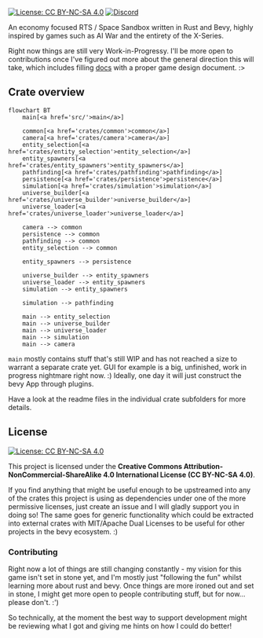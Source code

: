 [![License: CC BY-NC-SA 4.0](https://img.shields.io/badge/License-CC%20BY--NC--SA%204.0-lightgrey.svg)](https://creativecommons.org/licenses/by-nc-sa/4.0/) [![Discord](https://img.shields.io/discord/1261690805417152652.svg?logo=discord&logoColor=white&logoWidth=20&labelColor=7289DA&label=Discord&color=17cf48)](https://discord.gg/dxHkY7z2YC)

An economy focused RTS / Space Sandbox written in Rust and Bevy, highly inspired by games such as AI War and the entirety of the X-Series.

Right now things are still very Work-in-Progressy. I'll be more open to contributions once I've figured out more about the general direction this will take, which includes filling [docs](docs) with a proper game design document. :>

## Crate overview
```mermaid
flowchart BT
    main[<a href='src/'>main</a>]

    common[<a href='crates/common'>common</a>]
    camera[<a href='crates/camera'>camera</a>]
    entity_selection[<a href='crates/entity_selection'>entity_selection</a>]
    entity_spawners[<a href='crates/entity_spawners'>entity_spawners</a>]
    pathfinding[<a href='crates/pathfinding'>pathfinding</a>]
    persistence[<a href='crates/persistence'>persistence</a>]
    simulation[<a href='crates/simulation'>simulation</a>]
    universe_builder[<a href='crates/universe_builder'>universe_builder</a>]
    universe_loader[<a href='crates/universe_loader'>universe_loader</a>]

    camera --> common
    persistence --> common
    pathfinding --> common
    entity_selection --> common

    entity_spawners --> persistence

    universe_builder --> entity_spawners
    universe_loader --> entity_spawners
    simulation --> entity_spawners

    simulation --> pathfinding

    main --> entity_selection
    main --> universe_builder
    main --> universe_loader
    main --> simulation
    main --> camera
```

`main` mostly contains stuff that's still WIP and has not reached a size to warrant a separate crate yet. GUI for example is a big, unfinished, work in progress nightmare right now. :)
Ideally, one day it will just construct the bevy App through plugins.

Have a look at the readme files in the individual crate subfolders for more details.

## License
[
![License: CC BY-NC-SA 4.0](https://mirrors.creativecommons.org/presskit/buttons/88x31/svg/by-nc-sa.svg)
](https://creativecommons.org/licenses/by-nc-sa/4.0/)

This project is licensed under the **Creative Commons Attribution-NonCommercial-ShareAlike 4.0 International License (CC BY-NC-SA 4.0)**.

If you find anything that might be useful enough to be upstreamed into any of the crates this project is using as dependencies under one of the more permissive licenses, just create an issue and I will gladly support you in doing so! The same goes for generic functionality which could be extracted into external crates with MIT/Apache Dual Licenses to be useful for other projects in the bevy ecosystem. :)

### Contributing

Right now a lot of things are still changing constantly - my vision for this game isn't set in stone yet, and I'm mostly just "following the fun" whilst learning more about rust and bevy. Once things are more ironed out and set in stone, I might get more open to people contributing stuff, but for now... please don't. :')

So technically, at the moment the best way to support development might be reviewing what I got and giving me hints on how I could do better!

[//]: # (### Your contributions)

[//]: # (Unless you explicitly state otherwise, any contribution intentionally submitted for inclusion in this project by you shall be licensed under the same CC BY-NC-SA 4.0 license and may also be upstreamed under more permissive licenses to further support the bevy ecosystem, as mentioned previously.)

[//]: # (Furthermore, by contributing, you agree that if I start accepting donations through any means which do not affect the general availability and accessibility of the game and any of its content in any way &#40;such as Patreon, Ko-Fi, GitHub Sponsors, "Pay what you want" on itch.io, some kind of tip jar without in-game rewards on Steam&#41; in the future, it doesn't violate the Non-Commercial use clause of this license.)
